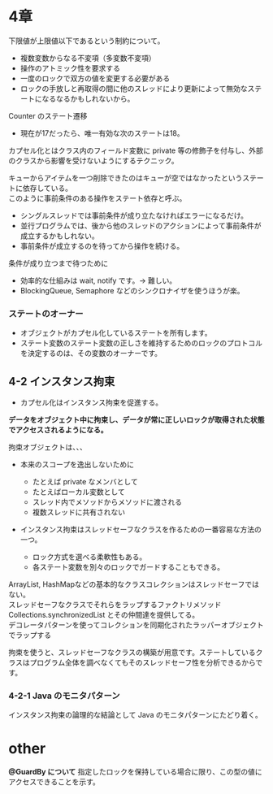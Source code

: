 # 4章

下限値が上限値以下であるという制約について。
- 複数変数からなる不変項（多変数不変項）
- 操作のアトミック性を要求する
- 一度のロックで双方の値を変更する必要がある
- ロックの手放しと再取得の間に他のスレッドにより更新によって無効なステートになるなるかもしれないから。

Counter のステート遷移
- 現在が17だったら、唯一有効な次のステートは18。

カプセル化とはクラス内のフィールド変数に private 等の修飾子を付与し、外部のクラスから影響を受けないようにするテクニック。

キューからアイテムを一つ削除できたのはキューが空ではなかったというステートに依存している。<br>
このように事前条件のある操作をステート依存と呼ぶ。

- シングルスレッドでは事前条件が成り立たなければエラーになるだけ。
- 並行プログラムでは、後から他のスレッドのアクションによって事前条件が成立するかもしれない。
- 事前条件が成立するのを待ってから操作を続ける。

条件が成り立つまで待つために
- 効率的な仕組みは wait, notify です。→ 難しい。
- BlockingQueue, Semaphore などのシンクロナイザを使うほうが楽。

### ステートのオーナー

- オブジェクトがカプセル化しているステートを所有します。
- ステート変数のステート変数の正しさを維持するためのロックのプロトコルを決定するのは、その変数のオーナーです。

## 4-2 インスタンス拘束

- カプセル化はインスタンス拘束を促進する。

**データをオブジェクト中に拘束し、データが常に正しいロックが取得された状態でアクセスされるようになる。**

拘束オブジェクトは、、、
- 本来のスコープを逸出しないために
   - たとえば private なメンバとして
   - たとえばローカル変数として
   - スレッド内でメソッドからメソッドに渡される
   - 複数スレッドに共有されない

- インスタンス拘束はスレッドセーフなクラスを作るための一番容易な方法の一つ。
  - ロック方式を選べる柔軟性もある。
  - 各ステート変数を別々のロックでガードすることもできる。
  
 ArrayList, HashMapなどの基本的なクラスコレクションはスレッドセーフではない。  
 スレッドセーフなクラスでそれらをラップするファクトリメソッド Collections.synchronizedList とその仲間達を提供してる。  
 デコレータパターンを使ってコレクションを同期化されたラッパーオブジェクトでラップする 

拘束を使うと、スレッドセーフなクラスの構築が用意です。ステートしているクラスはプログラム全体を調べなくてもそのスレッドセーフ性を分析できるからです。

### 4-2-1 Java のモニタパターン

インスタンス拘束の論理的な結論として Java のモニタパターンにたどり着く。

# other

**@GuardBy について**
指定したロックを保持している場合に限り、この型の値にアクセスできることを示す。
